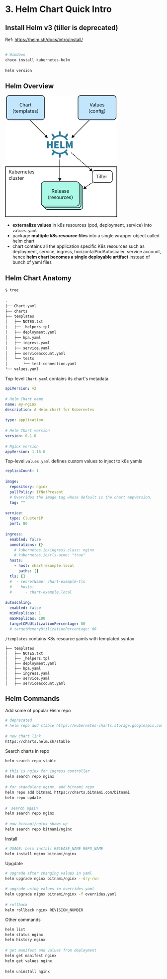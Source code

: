 # 3. Helm Chart Quick Intro

## Install Helm v3 (tiller is deprecated)
Ref: https://helm.sh/docs/intro/install/
```bash

# Windows
choco install kubernetes-helm

helm version
```

## Helm Overview
![alt text](../imgs/helm_architecture.jpg "K8s Architecture")

- __externalize values__ in k8s resources (pod, deployment, service) into `values.yaml`
- package __multiple k8s resource files__ into a single wrapper object called helm chart
- chart contains all the application specific K8s resources such as deployment, service, ingress, horizontalPodAutoscaler, service account, hence __helm chart becomes a single deployable artifact__ instead of bunch of yaml files

## Helm Chart Anatomy
```bash
$ tree

.
├── Chart.yaml
├── charts
├── templates
│   ├── NOTES.txt
│   ├── _helpers.tpl
│   ├── deployment.yaml
│   ├── hpa.yaml
│   ├── ingress.yaml
│   ├── service.yaml
│   ├── serviceaccount.yaml
│   └── tests
│       └── test-connection.yaml
└── values.yaml
```

Top-level `Chart.yaml` contains its chart's metadata
```yaml
apiVersion: v2

# Helm Chart name
name: my-nginx
description: A Helm chart for Kubernetes

type: application

# Helm Chart version
version: 0.1.0

# Nginx version
appVersion: 1.16.0
```

Top-level `values.yaml` defines custom values to inject to k8s yamls
```yaml
replicaCount: 1

image:
  repository: nginx
  pullPolicy: IfNotPresent
  # Overrides the image tag whose default is the chart appVersion.
  tag: ""

service:
  type: ClusterIP
  port: 80

ingress:
  enabled: false
  annotations: {}
    # kubernetes.io/ingress.class: nginx
    # kubernetes.io/tls-acme: "true"
  hosts:
    - host: chart-example.local
      paths: []
  tls: []
  #  - secretName: chart-example-tls
  #    hosts:
  #      - chart-example.local

autoscaling:
  enabled: false
  minReplicas: 1
  maxReplicas: 100
  targetCPUUtilizationPercentage: 80
  # targetMemoryUtilizationPercentage: 80
```

`/templates` contains K8s resource yamls with templated syntax
```
├── templates
│   ├── NOTES.txt
│   ├── _helpers.tpl
│   ├── deployment.yaml
│   ├── hpa.yaml
│   ├── ingress.yaml
│   ├── service.yaml
│   ├── serviceaccount.yaml
```

## Helm Commands
Add some of popular Helm repo
```bash
# deprecated
# helm repo add stable https://kubernetes-charts.storage.googleapis.com/

# new chart link
https://charts.helm.sh/stable
```

Search charts in repo
```bash
helm search repo stable

# this is nginx for ingress controller
helm search repo nginx

# for standalone nginx, add bitnami repo
helm repo add bitnami https://charts.bitnami.com/bitnami
helm repo update

#　search again
helm search repo nginx

# now bitnami/nginx shows up
helm search repo bitnami/nginx
```

Install
```bash
# USAGE: helm install RELEASE_NAME REPO_NAME
helm install nginx bitnami/nginx
```

Upgdate
```bash
# upgrade after changing values in yaml
helm upgrade nginx bitnami/nginx --dry-run

# upgrade using values in overrides.yaml
helm upgrade nignx bitnami/nginx -f overrides.yaml

# rollback
helm rollback nginx REVISION_NUMBER
```

Other commands
```bash
helm list 
helm status nginx
helm history nginx

# get manifest and values from deployment
helm get manifest nginx
helm get values nginx

helm uninstall nginx
```